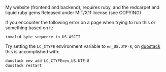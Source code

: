 My website (frontend and backend), requires ruby, and the redcarpet and liquid ruby gems
Released under MIT/X11 license (see COPYING)

If you encounter the following error on a page when trying to run this or something based on it:

```
invalid byte sequence in US-ASCII
```

Try setting the `LC_CTYPE` environment variable to `en_US.UTF-8`, on [duostack](http://duostack.com) this is accomplished with:

```bash
duostack env add LC_CTYPE=en_US.UTF-8
duostack restart
```

